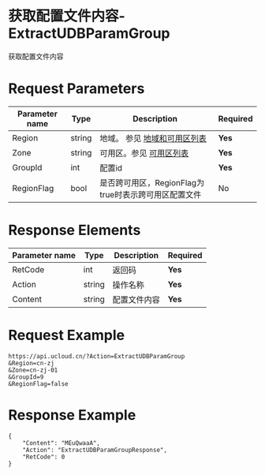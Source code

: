 # 获取配置文件内容-ExtractUDBParamGroup

获取配置文件内容

# Request Parameters
|Parameter name|Type|Description|Required|
|---|---|---|---|
|Region|string|地域。 参见 [地域和可用区列表](../summary/regionlist.html)|**Yes**|
|Zone|string|可用区。参见 [可用区列表](../summary/regionlist.html)|**Yes**|
|GroupId|int|配置id|**Yes**|
|RegionFlag|bool|是否跨可用区，RegionFlag为true时表示跨可用区配置文件|No|

# Response Elements
|Parameter name|Type|Description|Required|
|---|---|---|---|
|RetCode|int|返回码|**Yes**|
|Action|string|操作名称|**Yes**|
|Content|string|配置文件内容|**Yes**|

# Request Example
```
https://api.ucloud.cn/?Action=ExtractUDBParamGroup
&Region=cn-zj
&Zone=cn-zj-01
&GroupId=9
&RegionFlag=false
```

# Response Example
```
{
    "Content": "MEuQwaaA", 
    "Action": "ExtractUDBParamGroupResponse", 
    "RetCode": 0
}
```

